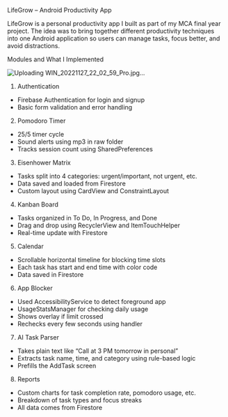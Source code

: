 LifeGrow – Android Productivity App

LifeGrow is a personal productivity app I built as part of my MCA final year project. The idea was to bring together different productivity techniques into one Android application so users can manage tasks, focus better, and avoid distractions.

Modules and What I Implemented

![Uploading WIN_20221127_22_02_59_Pro.jpg…]()

1. Authentication
- Firebase Authentication for login and signup
- Basic form validation and error handling

2. Pomodoro Timer
- 25/5 timer cycle
- Sound alerts using mp3 in raw folder
- Tracks session count using SharedPreferences

3. Eisenhower Matrix
- Tasks split into 4 categories: urgent/important, not urgent, etc.
- Data saved and loaded from Firestore
- Custom layout using CardView and ConstraintLayout

4. Kanban Board
- Tasks organized in To Do, In Progress, and Done
- Drag and drop using RecyclerView and ItemTouchHelper
- Real-time update with Firestore

5. Calendar
- Scrollable horizontal timeline for blocking time slots
- Each task has start and end time with color code
- Data saved in Firestore

6. App Blocker
- Used AccessibilityService to detect foreground app
- UsageStatsManager for checking daily usage
- Shows overlay if limit crossed
- Rechecks every few seconds using handler

7. AI Task Parser
- Takes plain text like “Call at 3 PM tomorrow in personal”
- Extracts task name, time, and category using rule-based logic
- Prefills the AddTask screen

8. Reports
- Custom charts for task completion rate, pomodoro usage, etc.
- Breakdown of task types and focus streaks
- All data comes from Firestore


